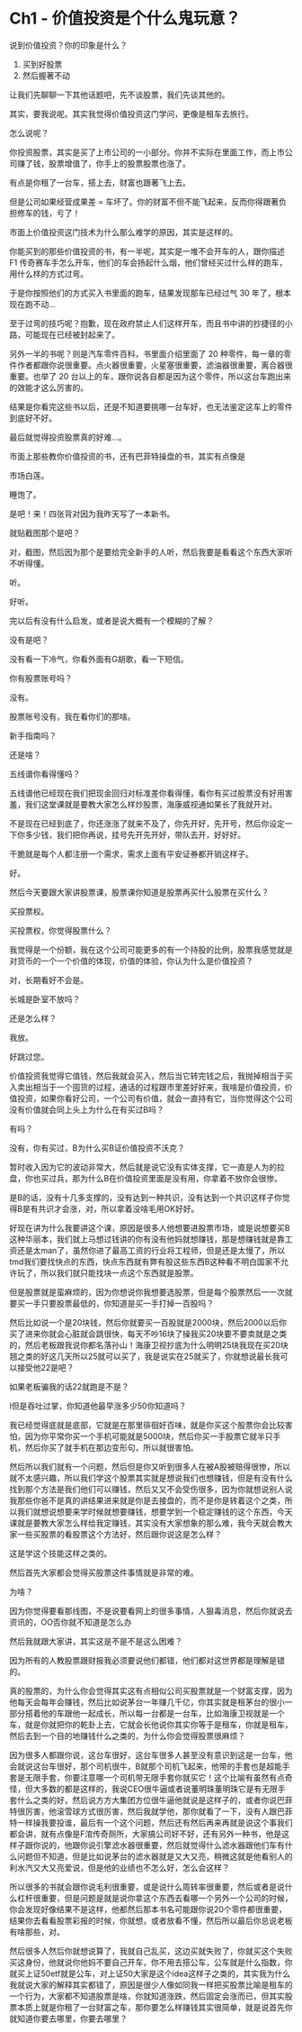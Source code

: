 # Ch1 - 价值投资是个什么鬼玩意？

说到价值投资？你的印象是什么？

1. 买到好股票
2. 然后握著不动

让我们先聊聊一下其他话题吧，先不谈股票，我们先谈其他的。

其实，要我说呢。其实我觉得价值投资这门学问，更像是租车去旅行。

怎么说呢？

你投资股票，其实是买了上市公司的一小部分。你并不实际在里面工作，而上市公司赚了钱，股票增值了，你手上的股票股票也涨了。

有点是你租了一台车，搭上去，财富也跟著飞上去。

但是公司如果经营成果差 = 车坏了。你的财富不但不能飞起来，反而你得跟著负担修车的钱，亏了！

市面上价值投资这门技术为什么那么难学的原因，其实是这样的。

你能买到的那些价值投资的书，有一半呢，其实是一堆不会开车的人，跟你描述 F1 传奇赛车手怎么开车，他们的车会扬起什么烟，他们曾经买过什么样的跑车，用什么样的方式过弯。

于是你按照他们的方式买入书里面的跑车，结果发现那车已经过气 30 年了，根本现在跑不动...

至于过弯的技巧呢？抱歉，现在政府禁止人们这样开车，而且书中讲的抄捷径的小路，可能现在已经被封起来了。

另外一半的书呢？则是汽车零件百科，书里面介绍里面了 20 种零件，每一章的零件作者都跟你说很重要。点火器很重要，火星塞很重要，滤油器很重要，离合器很重要。也举了 20 台以上的车，跟你说各自都是因为这个零件，所以这台车跑出来的效能才这么厉害的。

结果是你看完这些书以后，还是不知道要挑哪一台车好，也无法鉴定这车上的零件到底好不好。

最后就觉得投资股票真的好难...。






市面上那些教你价值投资的书，还有巴菲特操盘的书，其实有点像是






市场白莲。

睡饱了。

是吧！来！四张背对因为我昨天写了一本新书。

就贴截图那个是吧？

对，截图，然后因为那个是要给完全新手的人听，然后我要是看看这个东西大家听不听得懂。

听。

好听。

完以后有没有什么启发，或者是说大概有一个模糊的了解？

没有是吧？

没有看一下冷气，你看外面有G胡歌，看一下短信。

你有股票账号吗？

没有。

股票账号没有，我在看你们的那啥。

新手指南吗？

还是啥？

五线谱你看得懂吗？

五线谱他已经现在我们把现金回归对标准差你看得懂，看你有买过股票没有好用害羞，我们这堂课就是要教大家怎么样炒股票，海康威视通如果长了我就开对。


不是现在已经到底了，你还涨涨了就来不及了，你先开好，先开号，然后你设定一下你多少钱，我们把你再说，挂号先开先开好，带队去开，好好好。

干脆就是每个人都注册一个需求，需求上面有平安证券都开销这样子。

好。

然后今天要跟大家讲股票课，股票课你知道是股票再买什么股票在买什么？

买投票权。

买投票权，你觉得股票什么？

我觉得是一个份额，我在这个公司可能更多的有一个持股的比例，股票我感觉就是对货币的一个一个价值的体现，价值的体验，你认为什么是价值投资？


对，长期看好不会是。

长城是卧室不放吗？

还是怎么样？

我放。

好跳过您。

价值投资我觉得它值钱，然后我就会买入，然后当它转完钱之后，我抛掉相当于买入卖出相当于一个囤货的过程，通话的过程跟市里差好好来，我啥是价值投资，价值投资，如果你看好公司，一个公司有价值，就会一直持有它，当你觉得这个公司没有价值就会同上头上为什么在有买过B吗？

有吗？

没有，你有买过，B为什么买B证价值投资不沃克？

暂时收入因为它的波动非常大，然后就是说它没有实体支撑，它一直是人为的拉盘，你也买过兵，那为什么B在价值投资里面是没有用，你拿着不放你会很惨。


是B的话，没有十几多支撑的，没有达到一种共识，没有达到一个共识这样子你觉得B是有共识才会涨，对，所以拿着没啥毛用OK好好。

好现在讲为什么我要讲这个课，原因是很多人他想要进股票市场，或是说想要买B这种华丽本，我们就上马想过钱讲的你有没有他妈就想赚钱，那是想赚钱就是靠工资还是太man了，虽然你进了最高工资的行业将工程师，但是还是太慢了，所以tmd我们要找快点的东西，快点东西就有弊有股这些东西B这种看不明白国家不允许玩了，所以我们就只能找块一点这个东西就是股票。


但是股票就是蛮麻烦的，因为你想说你我想要选股票，但是每个股票然后一一次就要买一手只要股票最低的，你知道是买一手打掉一百股吗？

然后比如说一个是20块钱，然后你就要买一百股就是2000块，然后2000以后你买了进来你就会心脏就会跳很快，每天不吵16块了操我买20块要不要卖就是之类的，然后老板跟我说你都名落孙山！海康卫视抄底为什么明明25块我现在买20块翘之类的好这几天所以25就可以买了，我是说实在25就买了，你就想说最长我可以接受他22是吧？

如果老板骗我的话22就跑是不是？

I但是吞吐过掌，你知道他最早涨多少50你知道吗？

我已经觉得底就是底部，它就是在那里徘徊好百味，就是你买这个股票你会比较害怕，因为你平常你买一个手机可能就是5000块，然后你买一手股票它就半只手机，然后你买了就手机在那边变形句，所以就很害怕。

然后所以我们就有一个问题，然后但是你又听到很多人在被A股被赔得很惨，所以就不太感兴趣，所以我们学这个股票其实就是想说我们也想赚钱，但是有没有什么找到那个方法是我们他们可以赚钱，然后又又不会受伤很多，因为你就想说别人说我那些你爸不是真的讲结果进来就是你是去接盘的，而不是你是转着这个之类，所以我们就想说想要来学时候就想要赚钱，想要学到一个稳定赚钱的这个东西，今天课就是要教大家怎么样给我定赚钱，其实没有大家想象的那么难，我今天就会教大家一些买股票的看股票这个方法好，然后跟你说这是怎么样？

这是学这个技能这样之类的。

然后首先大家都会觉得买股票这件事情就是非常的难。


为啥？

因为你觉得要看那线图，不是说要看网上的很多事情，人狠毒消息，然后你就说去资讯的，OO否你就不知道是怎么办




然后我就跟大家讲，其实这是不是不是这么困难？

因为所有的人教股票跟财报我必须要说他们都错，他们都对这世界都是理解是错的。

真的股票的，为什么你会觉得其实这有点相似公司买股票就是一个财富支撑，因为他每天会每年会赚钱，然后比如说茅台一年赚几千亿，你其实就是租茅台的很小一部分搭着他的车跟他一起成长，所以每一台都是一台车，比如海康卫视就是一个车，就是你就把你的乾卦上去，它就会长他说你其实你等于是租车，你就是租车，然后去到一个目的地赚钱什么之类的，为什么你会觉得股票很麻烦？

因为很多人都跟你说，这台车很好，这台车很多人甚至没有意识到这是一台车，他会就说这台车很好，那个司机很牛，B就那个司机飞起来，他带的手套也是超能手套是无限手套，你要注意哪一个司机带无限手套你就买它！这个比喻有虽然有点奇怪，但大多数的都是这样的，我说CEO很牛逼或者说董明珠董明珠它是有无限手套什么之类的好，然后说方方大集团方位很牛逼他就说是这样子的，或者你说巴菲特很厉害，他滚雪球方式很厉害，然后我就学他，那你就看了一下，没有人跟巴菲特一样操我要投谁，最后有一个这个问题，然后还有然后再来再就是说这个事我们都会讲，就有点像是F涫传奇厕所，大家搞公司好不好，还有另外一种书，他是这样子跟你说的，他跟你说引擎滤水器很重要，然后就觉得什么滤水器跟他们车有什么问题但不知道，但是比如说茅台的滤水器就是又大又亮，稍微这就是他看别人的利水汽又大又亮爱说，但是他的业绩也不怎么好，怎么会这样？

所以很多的书就会跟你说毛利很重要，或是说什么周转率很重要，然后或者是说什么杠杆很重要，但是问题是就是说你拿这个东西去看哪一个另外一个公司的时候，你会发现好像结果不是这样，他都然后那本书名可能跟你说20个零件都很重要，结果你去看看股票彩报的时候，你就想，或者放看不懂，然后所以最后你总说老板有啥那些，对。


然后很多人然后你就想说算了，我就自己乱买，这边买就失败了，你就买这个失败买这身份，他就说你他妈不要自己开车，你不用去搭公车，公车就是什么指数，你就买上证50etf就是公车，对上证50大家是这个idea这样子之类的，其实我为什么我就说大家的解释其实都错了，原因是很少人像如同我一样把买股票比喻是租车的一个行为，大家都不知道股票是啥，你就知道涨跌，然后固定会涨而已，但其实股票本质上就是你租了一台财富之车，那你要怎么样赚钱其实很简单，就是说首先你就知道你要去哪里，你要去哪里？
